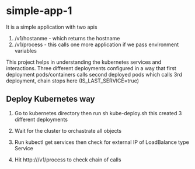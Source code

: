 # simple-app-1

It is a simple application with two apis 
 1. /v1/hostanme - which returns the hostname
 2. /v1/process - this calls one more application if we pass environment variables
 
 This project helps in understanding the kubernetes services and interactions. Three different deployments configured in a way that first deployment pods/containers calls second deployed pods which calls 3rd deployment, chain stops here (IS_LAST_SERVICE=true)

## Deploy Kubernetes way 

1. Go to kubernetes directory then run sh kube-deploy.sh this created 3 different deployments

2. Wait for the cluster to orchastrate all objects

3. Run kubectl get services then check for external IP of LoadBalance type Service

4. Hit http://<externalip>/v1/process to check chain of calls
